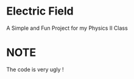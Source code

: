Electric Field
============
A Simple and Fun Project for my Physics II Class



NOTE 
============
The code is very ugly !